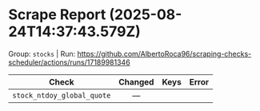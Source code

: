# Scrape Report (2025-08-24T14:37:43.579Z)

Group: `stocks`  |  Run: https://github.com/AlbertoRoca96/scraping-checks-scheduler/actions/runs/17189981346

| Check | Changed | Keys | Error |
|---|:---:|:--|:--|
| `stock_ntdoy_global_quote` | — |  |  |
